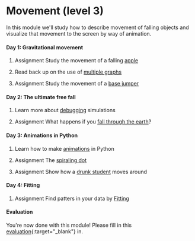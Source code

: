 # Movement (level 3)

In this module we'll study how to describe movement of falling objects and visualize that movement to the screen by way of animation.

#### Day 1: Gravitational movement

1. <span class="badge badge-primary">Assignment</span> Study the movement of a falling [apple](/movement/apple)

2. Read back up on the use of [multiple graphs](/python/plotting)

3. <span class="badge badge-primary">Assignment</span> Study the movement of a [base jumper](/movement/basejump)

#### Day 2: The ultimate free fall

1. Learn more about [debugging](/reference/debugging) simulations

2. <span class="badge badge-primary">Assignment</span> What happens if you [fall through the earth](/movement/freefall)?

#### Day 3: Animations in Python

1. Learn how to make [animations](/python/animations) in Python

2. <span class="badge badge-primary">Assignment</span> The [spiraling dot](/movement/dot)

3. <span class="badge badge-primary">Assignment</span> Show how a [drunk student](/movement/student) moves around

#### Day 4: Fitting

1. <span class="badge badge-primary">Assignment</span> Find patters in your data by [Fitting](/movement/fitting)

#### Evaluation

You're now done with this module! Please fill in this [evaluation](https://goo.gl/forms/bMEPwmQeLxMZ13qE2){:target="_blank"} in.
